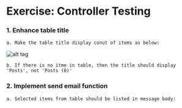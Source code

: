 # Exercise: Controller Testing

### 1. Enhance table title

	a. Make the table title display conut of items as below:
	
![alt tag](https://user-images.githubusercontent.com/23159761/42492843-2cfafefa-844d-11e8-88dd-09b23f1c1fae.png)

	
	
	b. If there is no itme in table, then the title should display 'Posts', not 'Posts (0)'



### 2. Implement send email function

	a. Selected items from table should be listed in message body:
	
 
